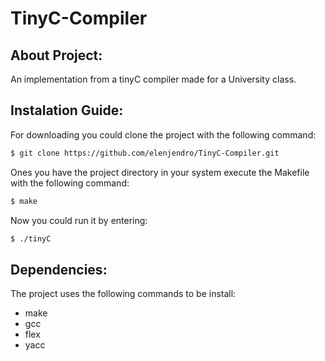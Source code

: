 # TinyC-Compiler

## About Project:

An implementation from a tinyC compiler made for a University class.

## Instalation Guide:

For downloading you could clone the project with the following command:

```bash
$ git clone https://github.com/elenjendro/TinyC-Compiler.git
```

Ones you have the project directory in your system execute the Makefile with the following command:

```bash
$ make
```

Now you could run it by entering:

```bash
$ ./tinyC
```

## Dependencies:

The project uses the following commands to be install:

- make
- gcc
- flex
- yacc
